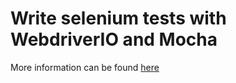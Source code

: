 # Write selenium tests with WebdriverIO and Mocha

More information can be found [here](http://www.modulenotfound.com/2018/03/24/write-selenium-tests-with-webdriverio-and-mocha/)